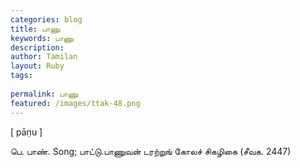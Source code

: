 ```yaml
---
categories: blog
title: பாணு
keywords: பாணு
description: 
author: Tamilan
layout: Ruby
tags: 
 
permalink: பாணு
featured: /images/ttak-48.png
---
```

  
[ pāṇu ]  
  
பெ. பாண். Song; பாட்டு.பாணுவன் டரற்றுங் கோலச் சிகழிகை (சீவக. 2447)